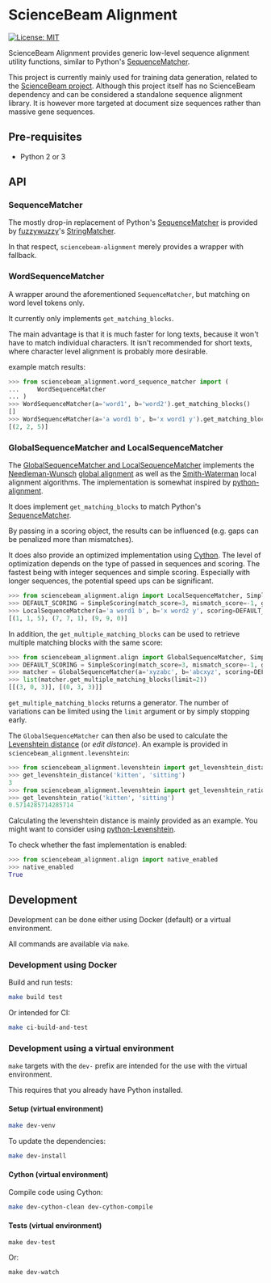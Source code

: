 # ScienceBeam Alignment

[![License: MIT](https://img.shields.io/badge/License-MIT-yellow.svg)](LICENSE)

ScienceBeam Alignment provides generic low-level sequence alignment utility functions, similar to Python's [SequenceMatcher](https://docs.python.org/3/library/difflib.html).

This project is currently mainly used for training data generation, related to the [ScienceBeam project](https://github.com/elifesciences/sciencebeam). Although this project itself has no ScienceBeam dependency and can be considered a standalone sequence alignment library. It is however more targeted at document size sequences rather than massive gene sequences.

## Pre-requisites

- Python 2 or 3

## API

### SequenceMatcher

The mostly drop-in replacement of Python's [SequenceMatcher](https://docs.python.org/3/library/difflib.html)
is provided by [fuzzywuzzy](https://github.com/seatgeek/fuzzywuzzy)'s [StringMatcher](https://github.com/seatgeek/fuzzywuzzy/blob/master/fuzzywuzzy/StringMatcher.py).

In that respect, `sciencebeam-alignment` merely provides a wrapper with fallback.

### WordSequenceMatcher

A wrapper around the aforementioned `SequenceMatcher`, but matching on word level tokens only.

It currently only implements `get_matching_blocks`.

The main advantage is that it is much faster for long texts, because it won't have to match individual characters. It isn't recommended for short texts, where character level alignment is probably more desirable.

example match results:

```python
>>> from sciencebeam_alignment.word_sequence_matcher import (
...     WordSequenceMatcher
... )
>>> WordSequenceMatcher(a='word1', b='word2').get_matching_blocks()
[]
>>> WordSequenceMatcher(a='a word1 b', b='x word1 y').get_matching_blocks()
[(2, 2, 5)]
```

### GlobalSequenceMatcher and LocalSequenceMatcher

The [GlobalSequenceMatcher and LocalSequenceMatcher](https://github.com/elifesciences/sciencebeam-alignment/blob/develop/sciencebeam_alignment/align.py) implements the [Needleman-Wunsch](https://en.wikipedia.org/wiki/Needleman%E2%80%93Wunsch_algorithm) [global alignment](https://en.wikipedia.org/wiki/Sequence_alignment#Global_and_local_alignments) as well as the [Smith-Waterman](https://en.wikipedia.org/wiki/Smith%E2%80%93Waterman_algorithm) local alignment algorithms. The implementation is somewhat inspired by [python-alignment](https://github.com/eseraygun/python-alignment).

It does implement `get_matching_blocks` to match Python's [SequenceMatcher](https://docs.python.org/3/library/difflib.html).

By passing in a scoring object, the results can be influenced (e.g. gaps can be penalized more than mismatches).

It does also provide an optimized implementation using [Cython](https://cython.org/). The level of optimization depends on the type of passed in sequences and scoring. The fastest being with integer sequences and simple scoring. Especially with longer sequences, the potential speed ups can be significant.

```python
>>> from sciencebeam_alignment.align import LocalSequenceMatcher, SimpleScoring
>>> DEFAULT_SCORING = SimpleScoring(match_score=3, mismatch_score=-1, gap_score=-2)
>>> LocalSequenceMatcher(a='a word1 b', b='x word2 y', scoring=DEFAULT_SCORING).get_matching_blocks()
[(1, 1, 5), (7, 7, 1), (9, 9, 0)]
```

In addition, the `get_multiple_matching_blocks` can be used to retrieve multiple matching blocks with the same score:

```python
>>> from sciencebeam_alignment.align import GlobalSequenceMatcher, SimpleScoring
>>> DEFAULT_SCORING = SimpleScoring(match_score=3, mismatch_score=-1, gap_score=-2)
>>> matcher = GlobalSequenceMatcher(a='xyzabc', b='abcxyz', scoring=DEFAULT_SCORING)
>>> list(matcher.get_multiple_matching_blocks(limit=2))
[[(3, 0, 3)], [(0, 3, 3)]]
```

`get_multiple_matching_blocks` returns a generator. The number of variations can be limited using the `limit` argument or by simply stopping early.

The `GlobalSequenceMatcher` can then also be used to calculate the [Levenshtein distance](https://en.wikipedia.org/wiki/Levenshtein_distance) (or _edit distance_). An example is provided in `sciencebeam_alignment.levenshtein`:

```python
>>> from sciencebeam_alignment.levenshtein import get_levenshtein_distance
>>> get_levenshtein_distance('kitten', 'sitting')
3
>>> from sciencebeam_alignment.levenshtein import get_levenshtein_ratio
>>> get_levenshtein_ratio('kitten', 'sitting')
0.5714285714285714
```

Calculating the levenshtein distance is mainly provided as an example. You might want to consider using [python-Levenshtein](https://github.com/ztane/python-Levenshtein).

To check whether the fast implementation is enabled:

```python
>>> from sciencebeam_alignment.align import native_enabled
>>> native_enabled
True
```

## Development

Development can be done either using Docker (default) or a virtual environment.

All commands are available via `make`.

### Development using Docker

Build and run tests:

```bash
make build test
```

Or intended for CI:

```bash
make ci-build-and-test
```

### Development using a virtual environment

`make` targets with the `dev-` prefix are intended for the use with the virtual environment.

This requires that you already have Python installed.

#### Setup (virtual environment)

```bash
make dev-venv
```

To update the dependencies:

```bash
make dev-install
```

#### Cython (virtual environment)

Compile code using Cython:

```bash
make dev-cython-clean dev-cython-compile
```

#### Tests (virtual environment)

```base
make dev-test
```

Or:

```base
make dev-watch
```
